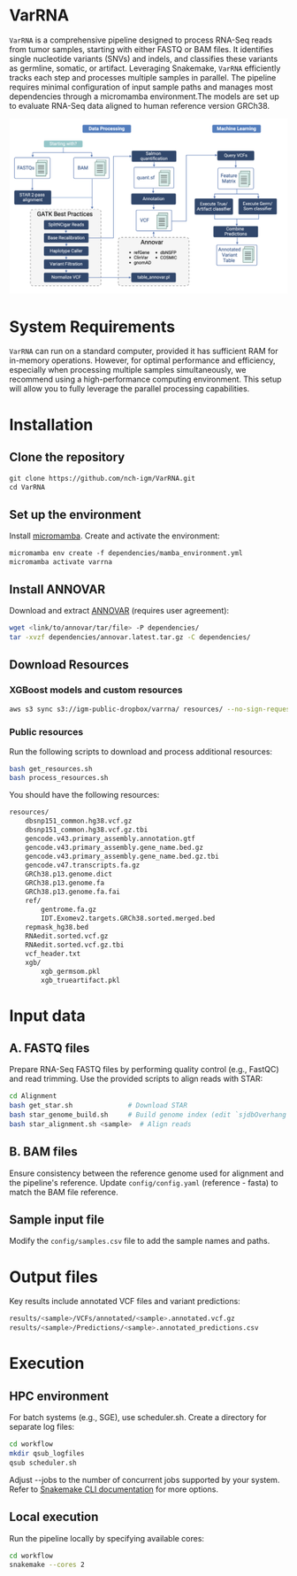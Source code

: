 # VarRNA 


`VarRNA` is a comprehensive pipeline designed to process RNA-Seq reads from tumor samples, starting with either FASTQ or BAM files. It identifies single nucleotide variants (SNVs) and indels, and classifies these variants as germline, somatic, or artifact. Leveraging Snakemake, `VarRNA` efficiently tracks each step and processes multiple samples in parallel. The pipeline requires minimal configuration of input sample paths and manages most dependencies through a micromamba environment.The models are set up to evaluate RNA-Seq data aligned to human reference version GRCh38.


![Schematic](VarRNA-schematic.png)

System Requirements
======

`VarRNA` can run on a standard computer, provided it has sufficient RAM for in-memory operations. However, for optimal performance and efficiency, especially when processing multiple samples simultaneously, we recommend using a high-performance computing environment. This setup will allow you to fully leverage the parallel processing capabilities.


Installation
=====

## Clone the repository

```
git clone https://github.com/nch-igm/VarRNA.git
cd VarRNA
```

## Set up the environment
Install [micromamba](https://mamba.readthedocs.io/en/latest/installation/micromamba-installation.html). Create and activate the environment:
```
micromamba env create -f dependencies/mamba_environment.yml
micromamba activate varrna
```

## Install ANNOVAR

Download and extract [ANNOVAR](https://annovar.openbioinformatics.org/en/latest/user-guide/download/) (requires user agreement):
```bash
wget <link/to/annovar/tar/file> -P dependencies/
tar -xvzf dependencies/annovar.latest.tar.gz -C dependencies/
```

## Download Resources

### XGBoost models and custom resources
```bash
aws s3 sync s3://igm-public-dropbox/varrna/ resources/ --no-sign-request
```

### Public resources
Run the following scripts to download and process additional resources:
```bash
bash get_resources.sh
bash process_resources.sh
```

You should have the following resources:
```
resources/
    dbsnp151_common.hg38.vcf.gz
    dbsnp151_common.hg38.vcf.gz.tbi
    gencode.v43.primary_assembly.annotation.gtf
    gencode.v43.primary_assembly.gene_name.bed.gz
    gencode.v43.primary_assembly.gene_name.bed.gz.tbi
    gencode.v47.transcripts.fa.gz
    GRCh38.p13.genome.dict
    GRCh38.p13.genome.fa
    GRCh38.p13.genome.fa.fai
    ref/
        gentrome.fa.gz
        IDT.Exomev2.targets.GRCh38.sorted.merged.bed
    repmask_hg38.bed
    RNAedit.sorted.vcf.gz
    RNAedit.sorted.vcf.gz.tbi
    vcf_header.txt
    xgb/
        xgb_germsom.pkl
        xgb_trueartifact.pkl
```


Input data
======

## A. FASTQ files
Prepare RNA-Seq FASTQ files by performing quality control (e.g., FastQC) and read trimming. Use the provided scripts to align reads with STAR:
```bash
cd Alignment
bash get_star.sh              # Download STAR
bash star_genome_build.sh     # Build genome index (edit `sjdbOverhang` if necessary)
bash star_alignment.sh <sample>  # Align reads
```


## B. BAM files

Ensure consistency between the reference genome used for alignment and the pipeline's reference. Update `config/config.yaml` (reference - fasta) to match the BAM file reference.


## Sample input file

Modify the ```config/samples.csv``` file to add the sample names and paths.


Output files
======
Key results include annotated VCF files and variant predictions:
```bash
results/<sample>/VCFs/annotated/<sample>.annotated.vcf.gz
results/<sample>/Predictions/<sample>.annotated_predictions.csv
```

Execution
======

## HPC environment
For batch systems (e.g., SGE), use scheduler.sh. Create a directory for separate log files:
```bash
cd workflow
mkdir qsub_logfiles
qsub scheduler.sh
```
Adjust --jobs to the number of concurrent jobs supported by your system. Refer to [Snakemake CLI documentation](https://snakemake.readthedocs.io/en/stable/executing/cli.html) for more options.

## Local execution
Run the pipeline locally by specifying available cores:
```bash
cd workflow
snakemake --cores 2
```